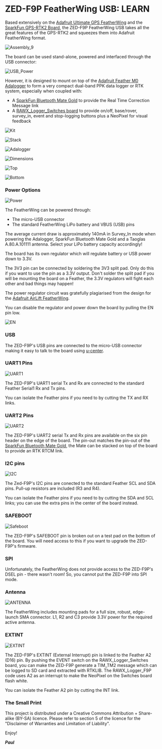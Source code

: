 # ZED-F9P FeatherWing USB: LEARN

Based extensively on the [Adafruit Ultimate GPS FeatherWing](https://www.adafruit.com/product/3133) and the
[SparkFun GPS-RTK2 Board](https://www.sparkfun.com/products/15136), the ZED-F9P FeatherWing USB takes all the great features of the GPS-RTK2 and squeezes them
into Adafruit FeatherWing format.

![Assembly_9](https://github.com/PaulZC/ZED-F9P_FeatherWing_USB/blob/master/img/Assembly_9.JPG)

The board can be used stand-alone, powered and interfaced through the USB connector:

![USB_Power](https://github.com/PaulZC/ZED-F9P_FeatherWing_USB/blob/master/img/USB_Power.JPG)

However, it is designed to mount on top of the [Adafruit Feather M0 Adalogger](https://www.adafruit.com/products/2796)
to form a very compact dual-band PPK data logger or RTK system, especially when coupled with:
- A [SparkFun Bluetooth Mate Gold](https://www.sparkfun.com/products/12580) to provide the Real Time Correction Message link
- A [RAWX_Logger_Switches board](https://github.com/PaulZC/RAWX_Logger_Switches) to provide on/off, base/rover, survey_in, event and stop-logging buttons plus a NeoPixel for visual feedback

![Kit](https://github.com/PaulZC/ZED-F9P_FeatherWing_USB/blob/master/img/Kit.JPG)

![Stack](https://github.com/PaulZC/ZED-F9P_FeatherWing_USB/blob/master/img/Stack.JPG)

![Adalogger](https://github.com/PaulZC/ZED-F9P_FeatherWing_USB/blob/master/img/Adalogger.JPG)

![Dimensions](https://github.com/PaulZC/ZED-F9P_FeatherWing_USB/blob/master/img/Dimensions.PNG)

![Top](https://github.com/PaulZC/ZED-F9P_FeatherWing_USB/blob/master/img/Top.JPG)

![Bottom](https://github.com/PaulZC/ZED-F9P_FeatherWing_USB/blob/master/img/Bottom.JPG)

### Power Options

![Power](https://github.com/PaulZC/ZED-F9P_FeatherWing_USB/blob/master/img/Power.JPG)

The FeatherWing can be powered through:
- The micro-USB connector
- The standard FeatherWing LiPo battery and VBUS (USB) pins

The average current draw is approximately 140mA in Survey_In mode when powering the Adalogger, SparkFun Bluetooth Mate Gold and a Taoglas A.80.A.101111 antenna. Select your LiPo battery capacity accordingly!

The board has its own regulator which will regulate battery or USB power down to 3.3V.

The 3V3 pin can be connected by soldering the 3V3 split pad. Only do this if you want to use the pin as a 3.3V output. Don't solder the split pad if you will be mounting the board on a Feather,
the 3.3V regulators will fight each other and bad things may happen!

The power regulator circuit was gratefully plagiarised from the design for the [Adafruit AirLift FeatherWing](https://www.adafruit.com/product/4264).

You can disable the regulator and power down the board by pulling the EN pin low.

![EN](https://github.com/PaulZC/ZED-F9P_FeatherWing_USB/blob/master/img/EN.JPG)

### USB

The ZED-F9P's USB pins are connected to the micro-USB connector making it easy to talk to the board using [u-center](https://www.u-blox.com/en/product/u-center).

### UART1 Pins

![UART1](https://github.com/PaulZC/ZED-F9P_FeatherWing_USB/blob/master/img/UART1.JPG)

The ZED-F9P's UART1 serial Tx and Rx are connected to the standard Feather Serial1 Rx and Tx pins.

You can isolate the Feather pins if you need to by cutting the TX and RX links.

### UART2 Pins

![UART2](https://github.com/PaulZC/ZED-F9P_FeatherWing_USB/blob/master/img/UART2.JPG)

The ZED-F9P's UART2 serial Tx and Rx pins are available on the six pin header on the edge of the board. The pin-out matches the pin-out of the
[SparkFun Bluetooth Mate Gold](https://www.sparkfun.com/products/12580), the Mate can be stacked on top of the board to provide an RTK RTCM link.

### I2C pins

![I2C](https://github.com/PaulZC/ZED-F9P_FeatherWing_USB/blob/master/img/I2C.JPG)

The Zed-F9P's I2C pins are conected to the standard Feather SCL and SDA pins. Pull-up resistors are included (R3 and R4).

You can isolate the Feather pins if you need to by cutting the SDA and SCL links; you can use the extra pins in the center of the board instead.

### SAFEBOOT

![Safeboot](https://github.com/PaulZC/ZED-F9P_FeatherWing_USB/blob/master/img/Safeboot.JPG)

The ZED-F9P's SAFEBOOT pin is broken out on a test pad on the bottom of the board. You will need access to this if you want to upgrade the ZED-F9P's firmware.

### SPI

Unfortunately, the FeatherWing does not provide access to the ZED-F9P's DSEL pin - there wasn't room! So, you cannot put the ZED-F9P into SPI mode.

### Antenna

![ANTENNA](https://github.com/PaulZC/ZED-F9P_FeatherWing_USB/blob/master/img/ANTENNA.JPG)

The FeatherWing includes mounting pads for a full size, robust, edge-launch SMA connector. L1, R2 and C3 provide 3.3V power for the required active antenna.

### EXTINT

![EXTINT](https://github.com/PaulZC/ZED-F9P_FeatherWing_USB/blob/master/img/EXTINT.JPG)

The ZED-F9P's EXTINT (External Interrupt) pin is linked to the Feather A2 (D16) pin. By pushing the EVENT switch on the RAWX_Logger_Switches board, you can make the ZED-F9P
generate a TIM_TM2 message which can be logged to SD card and extracted with RTKLIB. The RAWX_Logger_F9P code uses A2 as an interrupt to make the NeoPixel on the Switches board flash white.

You can isolate the Feather A2 pin by cutting the INT link.

### The Small Print

This project is distributed under a Creative Commons Attribution + Share-alike (BY-SA) licence.
Please refer to section 5 of the licence for the "Disclaimer of Warranties and Limitation of Liability".

Enjoy!

**_Paul_**